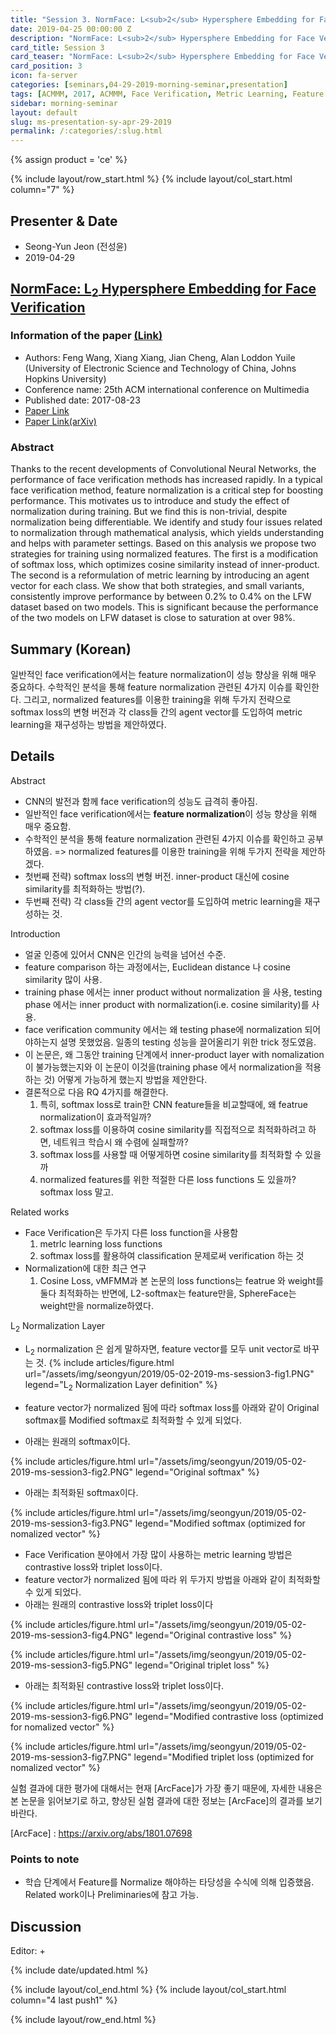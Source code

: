 ```yaml
---
title: "Session 3. NormFace: L<sub>2</sub> Hypersphere Embedding for Face Verification"
date: 2019-04-25 00:00:00 Z
description: "NormFace: L<sub>2</sub> Hypersphere Embedding for Face Verification"
card_title: Session 3
card_teaser: "NormFace: L<sub>2</sub> Hypersphere Embedding for Face Verification"
card_position: 3
icon: fa-server
categories: [seminars,04-29-2019-morning-seminar,presentation]
tags: [ACMMM, 2017, ACMMM, Face Verification, Metric Learning, Feature Normalization]
sidebar: morning-seminar
layout: default
slug: ms-presentation-sy-apr-29-2019
permalink: /:categories/:slug.html
---
```


{% assign product = 'ce' %}

{% include layout/row_start.html %}
{% include layout/col_start.html column="7" %}

## Presenter & Date
+ Seong-Yun Jeon (전성윤)
+ 2019-04-29

## [NormFace: L<sub>2</sub> Hypersphere Embedding for Face Verification](https://inhaucs.github.io/seminars/04-29-2019-morning-seminar/presentation/ms-presentation-sy-apr-29-2019.html)

### Information of the paper [(Link)](https://dl.acm.org/citation.cfm?id=3123266.3123359)
+ Authors: Feng Wang, Xiang Xiang, Jian Cheng, Alan Loddon Yuile (University of Electronic Science and Technology of China, Johns Hopkins University)
+ Conference name: 25th ACM international conference on Multimedia
+ Published date: 2017-08-23
+ [Paper Link](https://dl.acm.org/citation.cfm?id=3123266.3123359)
+ [Paper Link(arXiv)](https://arxiv.org/pdf/1704.06369.pdf)


### Abstract
Thanks to the recent developments of Convolutional Neural Networks, the performance of face verification methods has increased rapidly. In a typical face verification method, feature normalization is a critical step for boosting performance. This motivates us to introduce and study the effect of normalization during training. But we find this is non-trivial, despite normalization being differentiable. We identify and study four issues related to normalization through mathematical analysis, which yields understanding and helps with parameter settings. Based on this analysis we propose two strategies for training using normalized features. The first is a modification of softmax loss, which optimizes cosine similarity instead of inner-product. The second is a reformulation of metric learning by introducing an agent vector for each class. We show that both strategies, and small variants, consistently improve performance by between 0.2% to 0.4% on the LFW dataset based on two models. This is significant because the performance of the two models on LFW dataset is close to saturation at over 98%.

## Summary (Korean)
일반적인 face verification에서는 feature normalization이 성능 향상을 위해 매우 중요하다. 수학적인 분석을 통해 feature normalization 관련된 4가지 이슈를 확인한다. 그리고, normalized features를 이용한 training을 위해 두가지 전략으로 softmax loss의 변형 버전과 각 class들 간의 agent vector를 도입하여 metric learning을 재구성하는 방법을 제안하였다. 

## Details

Abstract
+ CNN의 발전과 함께 face verification의 성능도 급격히 좋아짐.
+ 일반적인 face verification에서는 **feature normalization**이 성능 향상을 위해 매우 중요함.
+ 수학적인 분석을 통해 feature normalization 관련된 4가지 이슈를 확인하고 공부하였음. => normalized features를 이용한 training을 위해 두가지 전략을 제안하겠다.
+ 첫번째 전략) softmax loss의 변형 버전. inner-product 대신에 cosine similarity를 최적화하는 방법(?).
+ 두번째 전략) 각 class들 간의 agent vector를 도입하여 metric learning을 재구성하는 것.

Introduction
+ 얼굴 인증에 있어서 CNN은 인간의 능력을 넘어선 수준.
+ feature comparison 하는 과정에서는, Euclidean distance 나 cosine similarity 많이 사용.
+ training phase 에서는 inner product without normalization 을 사용, testing phase 에서는 inner product with normalization(i.e. cosine similarity)를 사용.
+ face verification community 에서는 왜 testing phase에 normalization 되어야하는지 설명 못했었음. 일종의 testing 성능을 끌어올리기 위한 trick 정도였음.
+ 이 논문은, 왜 그동안 training 단계에서 inner-product layer with nomalization이 불가능했는지와 이 논문이 이것을(training phase 에서 normalization을 적용하는 것) 어떻게 가능하게 했는지 방법을 제안한다.
+ 결론적으로 다음 RQ 4가지를 해결한다.
    1. 특히, softmax loss로 train한 CNN feature들을 비교할때에, 왜 featrue normalization이 효과적일까?
    2. softmax loss를 이용하여 cosine similarity를 직접적으로 최적화하려고 하면, 네트워크 학습시 왜 수렴에 실패할까?
    3. softmax loss를 사용할 때 어떻게하면 cosine similarity를 최적화할 수 있을까
    4. normalized features를 위한 적절한 다른 loss functions 도 있을까? softmax loss 말고.

Related works
+ Face Verification은 두가지 다른 loss function을 사용함
    1. metrlc learning loss functions
    2. softmax loss를 활용하여 classification 문제로써 verification 하는 것
+ Normalization에 대한 최근 연구
    1. Cosine Loss, vMFMM과 본 논문의 loss functions는 featrue 와 weight를 둘다 최적화하는 반면에, L2-softmax는 feature만을, SphereFace는 weight만을 normalize하였다.

L<sub>2</sub> Normalization Layer
+ L<sub>2</sub> normalization 은 쉽게 말하자면, feature vector를 모두 unit vector로 바꾸는 것. 
{% include articles/figure.html url="/assets/img/seongyun/2019/05-02-2019-ms-session3-fig1.PNG" legend="L<sub>2</sub> Normalization Layer definition" %}

+ feature vector가 normalized 됨에 따라 softmax loss를 아래와 같이 Original softmax를 Modified softmax로 최적화할 수 있게 되었다.
+ 아래는 원래의 softmax이다.

{% include articles/figure.html url="/assets/img/seongyun/2019/05-02-2019-ms-session3-fig2.PNG" legend="Original softmax" %}

+ 아래는 최적화된 softmax이다.

{% include articles/figure.html url="/assets/img/seongyun/2019/05-02-2019-ms-session3-fig3.PNG" legend="Modified softmax (optimized for nomalized vector" %}

+ Face Verification 분야에서 가장 많이 사용하는 metric learning 방법은 contrastive loss와 triplet loss이다.
+ feature vector가 normalized 됨에 따라 위 두가지 방법을 아래와 같이 최적화할 수 있게 되었다.
+ 아래는 원래의 contrastive loss와 triplet loss이다

{% include articles/figure.html url="/assets/img/seongyun/2019/05-02-2019-ms-session3-fig4.PNG" legend="Original contrastive loss" %}

{% include articles/figure.html url="/assets/img/seongyun/2019/05-02-2019-ms-session3-fig5.PNG" legend="Original triplet loss" %}

+ 아래는 최적화된 contrastive loss와 triplet loss이다.

{% include articles/figure.html url="/assets/img/seongyun/2019/05-02-2019-ms-session3-fig6.PNG" legend="Modified contrastive loss (optimized for nomalized vector" %}

{% include articles/figure.html url="/assets/img/seongyun/2019/05-02-2019-ms-session3-fig7.PNG" legend="Modified triplet loss (optimized for nomalized vector" %}

실험 결과에 대한 평가에 대해서는 현재 [ArcFace]가 가장 좋기 때문에, 자세한 내용은 본 논문을 읽어보기로 하고, 향상된 실험 결과에 대한 정보는 [ArcFace]의 결과를 보기 바란다.

[ArcFace] : https://arxiv.org/abs/1801.07698

### Points to note
+ 학습 단계에서 Feature를 Normalize 해야하는 타당성을 수식에 의해 입증했음. Related work이나 Preliminaries에 참고 가능. 

## Discussion
Editor: 
+ 

{% include date/updated.html %}

{% include layout/col_end.html %}
{% include layout/col_start.html column="4 last push1" %}

{% include layout/row_end.html %}
